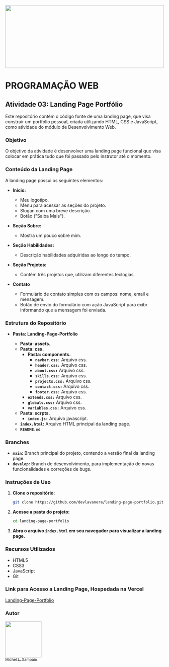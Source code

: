 <img style="width: 100%; height:200px" src="assets/img-readme-header.jpg">

# PROGRAMAÇÃO WEB

## Atividade 03: Landing Page Portfólio

Este repositório contém o código fonte de uma landing page, que visa construir um portfólio pessoal, criada utilizando HTML, CSS e JavaScript, como atividade do módulo de Desenvolvimento Web.

### Objetivo

O objetivo da atividade é desenvolver uma landing page funcional que visa colocar em prática tudo que foi passado pelo instrutor até o momento.

### Conteúdo da Landing Page

A landing page possui os seguintes elementos:

- **Inicio:**
    - Meu logotipo.
    - Menu para acessar as seções do projeto.
    - Slogan com uma breve descrição.
    - Botão ("Saiba Mais").

- **Seção Sobre:**
    - Mostra um pouco sobre mim.

- **Seção Habilidades:**
    - Descrição habilidades adquiridas ao longo do tempo.

- **Seção Projetos:**
    - Contém trẽs projetos que, utilizam diferentes teclogias.

- **Contato**
    - Formulário de contato simples com os campos: nome, email e mensagem.
    - Botão de envio do formulário com ação JavaScript para exibr informando que a mensagem foi enviada.

### Estrutura do Repositório
- **Pasta: Landing-Page-Portfolio**

    - **Pasta: assets.**
    - **Pasta: css.**
        - **Pasta: components.**
            - **`navbar.css:`** Arquivo css.
            - **`header.css:`** Arquivo css.
            - **`about.css:`** Arquivo css.
            - **`skills.css:`** Arquivo css.
            - **`projects.css:`** Arquivo css.
            - **`contact.css:`** Arquivo css.
            - **`footer.css:`** Arquivo css.
        - **`extends.css:`** Arquivo css.
        - **`globals.css:`** Arquivo css.
        - **`variables.css:`** Arquivo css.
    - **Pasta: scrpts.**
        - **`index.js:`** Arquivo javascript.
    - **`index.html`:** Arquivo HTML principal da landing page.
    - **`README.md`**

### Branches

- **`main`:** Branch principal do projeto, contendo a versão final da landing page.
- **`develop`:** Branch de desenvolvimento, para implementação de novas funcionalidades e correções de bugs.

### Instruções de Uso

1. **Clone o repositório:** 
    ```bash
    git clone https://github.com/devlavanere/landing-page-portfolio.git
    ```
2. **Acesse a pasta do projeto:**
    ```bash
    cd landing-page-portfolio
    ```
3. **Abra o arquivo `index.html` em seu navegador para visualizar a landing page.**

### Recursos Utilizados

- HTML5
- CSS3
- JavaScript
- Git

### Link para Acesso a Landing Page, Hospedada na Vercel

[Landing-Page-Portfolio](https://landing-page-portfolio-eight.vercel.app/) 

### Autor

[<img src="https://avatars.githubusercontent.com/u/125924854?s=400&u=505601333417c0f00a726bb3e1e757dcaa874463&v=4" width=115><br><sub>Michel L. Sampaio</sub>](https://github.com/devlavanere)